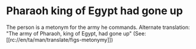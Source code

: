 # Pharaoh king of Egypt had gone up

The person is a metonym for the army he commands. Alternate translation: "The army of Pharaoh, king of Egypt, had gone up" (See: [[rc://en/ta/man/translate/figs-metonymy]])

